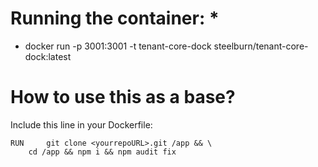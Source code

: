 # Running the container: *
* docker run -p 3001:3001 -t tenant-core-dock steelburn/tenant-core-dock:latest

# How to use this as a base?

Include this line in your Dockerfile:
```
RUN 	git clone <yourrepoURL>.git /app && \
	cd /app && npm i && npm audit fix
```

